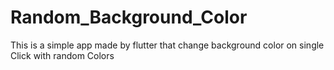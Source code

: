 # Random_Background_Color
This is a simple app made by flutter that change background color on single Click with random Colors
